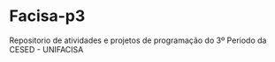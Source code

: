 # Facisa-p3
Repositorio de atividades e projetos de programação do 3º Periodo da CESED - UNIFACISA



